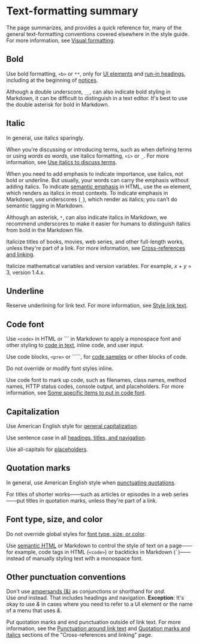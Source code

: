 # Text-formatting summary

The page summarizes, and provides a quick reference for, many of the general text-formatting conventions covered elsewhere in the style guide. For more information, see [Visual formatting](https://developers.google.com/style/semantic-tagging#visual-formatting).

## Bold

Use bold formatting, `<b>` or `**`, only for [UI elements](https://developers.google.com/style/ui-elements#formatting) and [run-in headings](https://developers.google.com/style/lists#types-of-lists), including at the beginning of [notices](https://developers.google.com/style/notices).

Although a double underscore, `__`, can also indicate bold styling in Markdown, it can be difficult to distinguish in a text editor. It's best to use the double asterisk for bold in Markdown.

## Italic

In general, use italics sparingly.

When you're discussing or introducing terms, such as when defining terms or using *words as words*, use italics formatting, `<i>` or `_`. For more information, see [Use italics to discuss terms](https://developers.google.com/style/italics-terms).

When you need to add emphasis to indicate importance, use italics, not bold or underline. But usually, your words can carry the emphasis without adding italics. To indicate [semantic emphasis](https://developers.google.com/style/semantic-tagging) in HTML, use the `em` element, which renders as italics in most contexts. To indicate emphasis in Markdown, use underscores (`_`), which render as italics; you can't do semantic tagging in Markdown.

Although an asterisk, `*`, can also indicate italics in Markdown, we recommend underscores to make it easier for humans to distinguish italics from bold in the Markdown file.

Italicize titles of books, movies, web series, and other full-length works, unless they're part of a link. For more information, see [Cross-references and linking](https://developers.google.com/style/cross-references).

Italicize mathematical variables and version variables. For example, *x* + *y* \= 3, version 1.4.*x*.

## Underline

Reserve underlining for link text. For more information, see [Style link text](https://developers.google.com/style/cross-references#style-link-text).

## Code font

Use `<code>` in HTML or ``` in Markdown to apply a monospace font and other styling to [code in text](https://developers.google.com/style/code-in-text), inline code, and user input.

Use code blocks, `<pre>` or `````, for [code samples](https://developers.google.com/style/code-samples) or other blocks of code.

Do not override or modify font styles inline.

Use code font to mark up code, such as filenames, class names, method names, HTTP status codes, console output, and placeholders. For more information, see [Some specific items to put in code font](https://developers.google.com/style/code-in-text#some-specific-items-to-put-in-code-font).

## Capitalization

Use American English style for [general capitalization](https://developers.google.com/style/capitalization).

Use sentence case in all [headings, titles, and navigation](https://developers.google.com/style/capitalization#capitalization-in-titles-and-headings).

Use all-capitals for [placeholders](https://developers.google.com/style/placeholders#placeholder-text).

## Quotation marks

In general, use American English style when [punctuating quotations](https://developers.google.com/style/quotation-marks).

For titles of shorter works——such as articles or episodes in a web series——put titles in quotation marks, unless they're part of a link.

## Font type, size, and color

Do not override global styles for [font type, size, or color](https://developers.google.com/style/fonts).

Use [semantic HTML](https://developers.google.com/style/semantic-tagging) or Markdown to control the style of text on a page——for example, code tags in HTML (`<code>`) or backticks in Markdown (`` ` ``)——instead of manually styling text with a monospace font.

## Other punctuation conventions

Don't use [ampersands (&)](https://developers.google.com/style/word-list#ampersand) as conjunctions or shorthand for *and*. Use *and* instead. That includes headings and navigation. **Exception**: It's okay to use *&* in cases where you need to refer to a UI element or the name of a menu that uses *&*.

Put quotation marks and end punctuation outside of link text. For more information, see the [Punctuation around link text](https://developers.google.com/style/cross-references#punctuation) and [Quotation marks and italics](https://developers.google.com/style/cross-references#quotation-marks-italics) sections of the "Cross-references and linking" page.